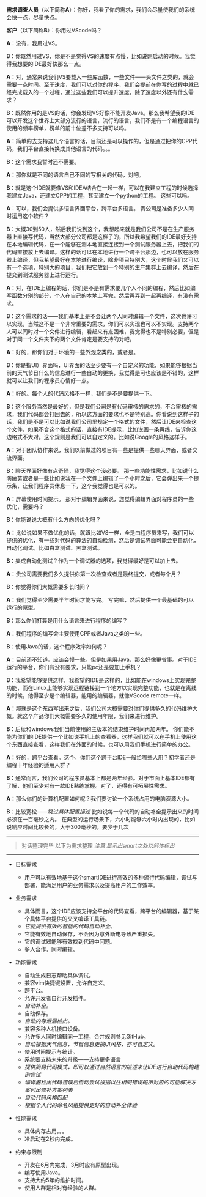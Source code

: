 **需求调查人员**（以下简称**A**）：你好，我看了你的需求，我们会尽量使我们的系统会快一点，尽量快点。

**客户**（以下简称**B**）：你用过VScode吗？

**A**：没有，我用过VS。

**B**：你既然用过VS，你是不是觉得VS的速度有点慢，比如说刚启动的时候。我觉得我想要的IDE最好快那么一点。

**A**：对，通常来说我们VS要载入一些库函数，一些文件——头文件之类的，就会需要一点时间。至于速度，我们可以对你的程序，我们会提前在你写的过程中就已经完成载入的一个过程，通过这些我们可以提升速度，除了速度以外还有什么需求？

**B**：既然你用的是VS的话，你会发现VS好像不能开发Java。那么我希望我的IDE可以开发这个世界上大部分流行的语言，流行的语言，我们不是有一个编程语言的使用的频率榜单，榜单的前十位差不多支持可以吗。 

**A**：简单的去支持这几个语言的话，目前还是可以操作的，但是通过把你的CPP代码，我们平台直接转换成其他语言的代码。。。

**B**：这个需求我暂时还不需要。

**A**：那你就是不同的语言自己不同的写相关的代码，对吧。

**B**：就是这个IDE就要像VS和IDEA结合在一起一样，可以在我建立工程的时候选择我建立Java，还建立CPP的工程，甚至建立一个python的工程。
这些可以吗。

**A**：可以，我们会提供多语言界面平台，跨平台多语言。
贵公司是准备多少人同时运用这个软件？

**B**：大概30到50人，然后我们说到这个，我想起来就是我们公司不是在生产服务器上直接写代码，当然大部分公司都是这样子的，所以我希望我们的IDE最好支持在本地编辑代码，在一个能够在测本地直接连接到一个测试服务器上去，把我们的代码直接放上去编译。这样的话可以在本地进行一个跨平台那边，也可以放在服务器上编译，但我希望最好在本地进行编译，除非项目特别大，这个时候我们又可以有一个选项，特别大的项目，我们把它放到一个特别的生产集群上去编译，然后在提交到测试服务器上进行运行。

**A**：对，在IDE上编程的话，你们是不是有需求要几个人不同的编程，然后比如编写函数分别的部分，个人在自己的本地上写完，然后再弄到一起再编译，有没有需求。

**B**：这个需求的话——我们基本上是不会让两个人同时编辑一个文件，这次也许可以实现，当然这不是一个非常重要的需求，你们可以实现也可以不实现。支持两个人可以同时对一个文件进行编辑，看起来有点困难，我觉得也不是特别必要，但是对于同一个文件夹下的两个文件肯定是要支持的对吧。 

**A**：好的，那你们对于环境的一些外观之类的，或者是。

**B**：你是指UI）界面吗，UI界面的话至少要有一个自定义的功能，如果能够根据当前的天气节日什么的信息进行一些自动的更换，我觉得是可也应该是不错的，这样就可以让我们的程序员心情好一点。

**A**：好的。每个人的代码风格不一样，我们是不是要提供一下。

**B**：这个服务当然是最好的，但是我们公司是有代码审核的需求的，不合审核的需求，我们代码都会打回去的，所以这方面的要求也不是特别高。你看说到这样子的话，我们是不是可以比如说我们公司里规定一个格式的文件，然后让IDE来检查这个文件，如果不合这个格式的话，直接有IDE提示，比如说画一条黄线，告诉你这边格式不大对。这个规则是我们可以自定义的。比如说Google的风格这样子。

**A**：对于团队协作来说，我们以前做过的项目有一些是提供一些聊天界面，或者交流界面。

**B**：聊天界面好像有点奇怪，我觉得这个没必要。
那一些功能性需求，比如说什么防疲劳或者是一些比如说我在一个文件上编辑了一个小时之后，它会弹出来一个提示条，让我们程序员休息一下，这个我觉得也是可以的。

**A**：屏幕使用时间提示。
那对于编辑界面来说，您觉得编辑界面对程序员的一些优化，需要吗？

**B**：你能说说大概有什么方向的优化吗？

**A**：比如说如果不做优化的话，就跟比如VS一样，全是由程序员来写，我们可以提供的优化，有一些对代码的算法的自动检测，然后是调试界面可能会更自动化，自动化调试。比如白盒测试、黑盒测试。

**B**：集成自动化测试？作为一个调试器的选项，我觉得最好是可以加上去。

**A**：贵公司需要我们多久提供你第一次检查或者是最终提交，或者每个月？

**B**：你觉得你们大概需要多长时间？

**A**：我们觉得至少需要半年时间才能写完。
写完嘛，然后提供一个最基础的可以运行的原型。
 
**B**：那么你们打算是用什么语言来进行程序的编写？

**A**：我们程序的编写会主要使用CPP或者Java之类的一些。

**B**：使用Java的话，这个程序效率如何呢？

**A**：目前还不知道。应该会慢一些。但是如果用Java，那么好像更省事。对于IDE运行的平台，你们有没有要求，只能pc还是要加上手机？

**B**：我希望能够提供这样，我希望的IDE是这样的，比如能在windows上实现完整功能，而在Linux上能够实现远程链接到一个地方以实现完整功能，也就是在离线的时候，他得至少是个编辑器，能用的编辑器，就像VScode remote一样。

**A**：那就是这个东西写出来之后，我们公司大概需要对你们提供多久的代码维护大概。就这个产品你们大概需要多久的使用年限，我们来进行维护。

**B**：后续和windows我们当前使用的主版本的结束维护时间再加两年。
你们能不能为你们的IDE提供一个比如说手机上的查看器，这样我们就可以在手机上使用这个东西直接查看，这样我们在外面的时候，也可以用我们手机进行简单的办公。

**A**：好的，跨平台查看。这个，你们这个跨平台IDE一般给哪些人用？初学者还是编程十年经验的适用人群？

**B**：通常而言，我们公司的程序员基本上都是两年经验。对于市面上基本IDE都有了解，他们至少对有一款IDE熟练掌握。对了，还得有可拓展性需求。

**A**：那么你们的计算机配置如何呢？我们要讨论一个系统占用的电脑资源大小。

**B**：比较宽松——*跳过具体配置描述*
比如说每一个代码的自动补全提示出来的时间必须在一百毫秒之内。
在典型的运行场景下，六小时能够六小时内出现的，比如说响应时间比较长的，大于300毫秒的，要少于几次

******
>对话整理完毕
以下为需求整理
 *注意*
 *显示出smart之处以斜体标出*

******

- 目标需求
    - 用户可以有效地基于这个smartIDE进行高效的多种流行代码编辑，调试与部署，能满足用户的业务需求以及提高用户的工作效率。

- 业务需求
    - 具体而言，这个IDE应该支持全平台的代码查看，跨平台的编辑器，基于某个具体平台提供的交叉编译工具链。
    - *它能提供有效的智能的代码自动补全。*
    - 它能有效地自动保存，不会因为意外断电导致严重损失。
    - 它的调试器能够有效找到代码中问题。
    - 多人合作，同时编辑。

- 功能需求
    - 自动生成日志帮助具体调试。
    - 兼容vim快捷键设置，允许自定义。
    - 跨平台。
    - 允许开发者自行开发插件。
    - *自动补全。*
    - 自动保存。
    - *自动内存泄漏检出。*
    - 兼容多种人机接口设备。
    - 允许多人同时编辑同一工程，合并规则参见GitHub。
    - *自动根据天气信息，节日信息更换UI风格，亦可自定义。*
    - 使用时间提示与统计。
    - 系统要支持未来的升级——支持更多语言
    - *提供简易代码模式，即可以通过自然语言的描述来让IDE进行自动代码构建的尝试*
    - *编译器检出代码错误后自动尝试根据以往相同错误码所对应的可能解决方案列出修补方案列表*
    - *自动代码风格匹配*
    - *根据个人代码命名风格提供更好的自动补全体验*

- 性能需求
    - 具体内存占用。。。
    - 冷启动在2秒内完成。


- 约束与限制
    - 开发在6月内完成，3月时应有原型出现。
    - 编写使用Java。
    - 支持大约5年的维护时间。
    - 使用人群是相对有经验的人群。